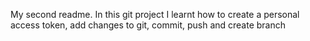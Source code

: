 My second readme. In this git project I learnt how to create a personal access token, add changes to git, commit, push and create branch
